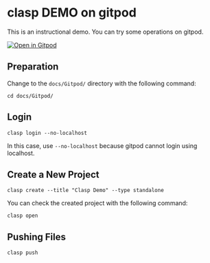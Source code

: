 # clasp DEMO on gitpod

This is an instructional demo.
You can try some operations on gitpod.

[![Open in Gitpod](https://gitpod.io/button/open-in-gitpod.svg)](https://gitpod.io/#https://github.com/google/clasp/blob/master/docs/Gitpod/)

## Preparation

Change to the `docs/Gitpod/` directory with the following command:

```
cd docs/Gitpod/
```

## Login

```
clasp login --no-localhost
```

In this case, use `--no-localhost` because gitpod cannot login using localhost.

## Create a New Project

```
clasp create --title "Clasp Demo" --type standalone
```

You can check the created project with the following command:

```
clasp open
```

## Pushing Files

```
clasp push
```